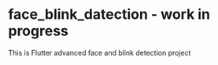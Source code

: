 # face_blink_datection - work in progress

This is Flutter advanced face and blink detection project
